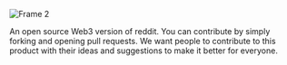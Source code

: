![Frame 2](https://user-images.githubusercontent.com/33054370/201759357-892f3b6f-516e-4211-876b-d726ba168d1a.png)

An open source Web3 version of reddit. You can contribute by simply forking and opening pull requests. We want people to contribute to this product with their ideas and suggestions to make it better for everyone.
